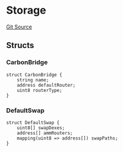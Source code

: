 # Storage
[Git Source](https://github.com/KlimaDAO/klimadao-solidity/blob/b98fc1e8b7dcf2a7b80bbaba384c8c84431739fc/src/infinity/AppStorage.sol)


## Structs
### CarbonBridge

```solidity
struct CarbonBridge {
    string name;
    address defaultRouter;
    uint8 routerType;
}
```

### DefaultSwap

```solidity
struct DefaultSwap {
    uint8[] swapDexes;
    address[] ammRouters;
    mapping(uint8 => address[]) swapPaths;
}
```

